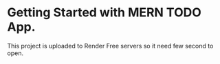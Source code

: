 # Getting Started with MERN TODO App.

This project is uploaded to Render Free servers so it need few second to open.
